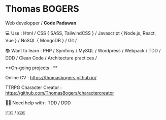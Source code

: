 # Thomas BOGERS

Web developper / **Code Padawan**

💻 Use : Html / CSS { SASS, TailwindCSS } / Javascript { Node.js, React, Vue } / NoSQL { MongoDB } / Git /

📚 Want to learn :  PHP / Symfony / MySQL / Wordpress / Webpack / TDD / DDD / Clean Code / Architecture practices /

**On-going projects : **

  Online CV : https://thomasbogers.github.io/
  
  TTRPG Character Creator : https://github.com/ThomasBogers/charactercreator

✋🏻 Need help with : TDD / DDD 

🇫🇷 / 🇬🇧 

